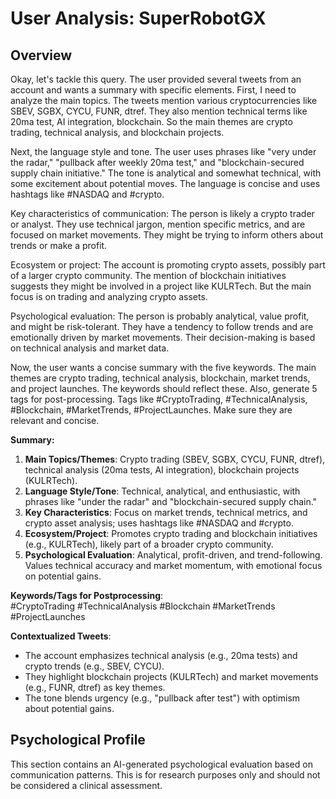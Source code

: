 # User Analysis: SuperRobotGX

## Overview

<think>
Okay, let's tackle this query. The user provided several tweets from an account and wants a summary with specific elements. First, I need to analyze the main topics. The tweets mention various cryptocurrencies like SBEV, SGBX, CYCU, FUNR, dtref. They also mention technical terms like 20ma test, AI integration, blockchain. So the main themes are crypto trading, technical analysis, and blockchain projects.

Next, the language style and tone. The user uses phrases like "very under the radar," "pullback after weekly 20ma test," and "blockchain-secured supply chain initiative." The tone is analytical and somewhat technical, with some excitement about potential moves. The language is concise and uses hashtags like #NASDAQ and #crypto.

Key characteristics of communication: The person is likely a crypto trader or analyst. They use technical jargon, mention specific metrics, and are focused on market movements. They might be trying to inform others about trends or make a profit.

Ecosystem or project: The account is promoting crypto assets, possibly part of a larger crypto community. The mention of blockchain initiatives suggests they might be involved in a project like KULRTech. But the main focus is on trading and analyzing crypto assets.

Psychological evaluation: The person is probably analytical, value profit, and might be risk-tolerant. They have a tendency to follow trends and are emotionally driven by market movements. Their decision-making is based on technical analysis and market data.

Now, the user wants a concise summary with the five keywords. The main themes are crypto trading, technical analysis, blockchain, market trends, and project launches. The keywords should reflect these. Also, generate 5 tags for post-processing. Tags like #CryptoTrading, #TechnicalAnalysis, #Blockchain, #MarketTrends, #ProjectLaunches. Make sure they are relevant and concise.
</think>

**Summary:**  
1. **Main Topics/Themes**: Crypto trading (SBEV, SGBX, CYCU, FUNR, dtref), technical analysis (20ma tests, AI integration), blockchain projects (KULRTech).  
2. **Language Style/Tone**: Technical, analytical, and enthusiastic, with phrases like "under the radar" and "blockchain-secured supply chain."  
3. **Key Characteristics**: Focus on market trends, technical metrics, and crypto asset analysis; uses hashtags like #NASDAQ and #crypto.  
4. **Ecosystem/Project**: Promotes crypto trading and blockchain initiatives (e.g., KULRTech), likely part of a broader crypto community.  
5. **Psychological Evaluation**: Analytical, profit-driven, and trend-following. Values technical accuracy and market momentum, with emotional focus on potential gains.  

**Keywords/Tags for Postprocessing**:  
#CryptoTrading #TechnicalAnalysis #Blockchain #MarketTrends #ProjectLaunches  

**Contextualized Tweets**:  
- The account emphasizes technical analysis (e.g., 20ma tests) and crypto trends (e.g., SBEV, CYCU).  
- They highlight blockchain projects (KULRTech) and market movements (e.g., FUNR, dtref) as key themes.  
- The tone blends urgency (e.g., "pullback after test") with optimism about potential gains.

## Psychological Profile

This section contains an AI-generated psychological evaluation based on communication patterns. This is for research purposes only and should not be considered a clinical assessment.